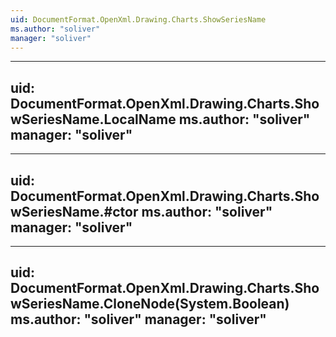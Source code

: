 ```yaml
---
uid: DocumentFormat.OpenXml.Drawing.Charts.ShowSeriesName
ms.author: "soliver"
manager: "soliver"
---
```


---
uid: DocumentFormat.OpenXml.Drawing.Charts.ShowSeriesName.LocalName
ms.author: "soliver"
manager: "soliver"
---

---
uid: DocumentFormat.OpenXml.Drawing.Charts.ShowSeriesName.#ctor
ms.author: "soliver"
manager: "soliver"
---

---
uid: DocumentFormat.OpenXml.Drawing.Charts.ShowSeriesName.CloneNode(System.Boolean)
ms.author: "soliver"
manager: "soliver"
---
